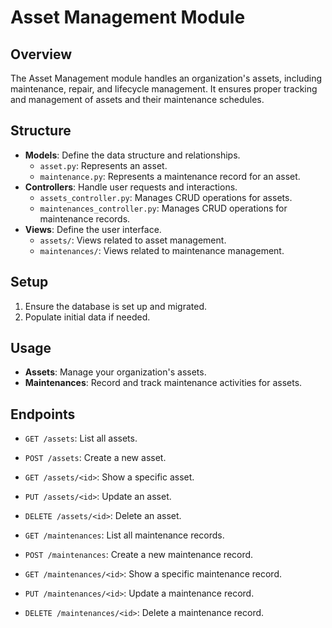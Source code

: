 # Asset Management Module

## Overview
The Asset Management module handles an organization's assets, including maintenance, repair, and lifecycle management. It ensures proper tracking and management of assets and their maintenance schedules.

## Structure
- **Models**: Define the data structure and relationships.
  - `asset.py`: Represents an asset.
  - `maintenance.py`: Represents a maintenance record for an asset.
- **Controllers**: Handle user requests and interactions.
  - `assets_controller.py`: Manages CRUD operations for assets.
  - `maintenances_controller.py`: Manages CRUD operations for maintenance records.
- **Views**: Define the user interface.
  - `assets/`: Views related to asset management.
  - `maintenances/`: Views related to maintenance management.

## Setup
1. Ensure the database is set up and migrated.
2. Populate initial data if needed.

## Usage
- **Assets**: Manage your organization's assets.
- **Maintenances**: Record and track maintenance activities for assets.

## Endpoints
- `GET /assets`: List all assets.
- `POST /assets`: Create a new asset.
- `GET /assets/<id>`: Show a specific asset.
- `PUT /assets/<id>`: Update an asset.
- `DELETE /assets/<id>`: Delete an asset.

- `GET /maintenances`: List all maintenance records.
- `POST /maintenances`: Create a new maintenance record.
- `GET /maintenances/<id>`: Show a specific maintenance record.
- `PUT /maintenances/<id>`: Update a maintenance record.
- `DELETE /maintenances/<id>`: Delete a maintenance record.
